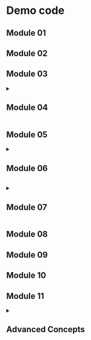 # Demo code
<h2>Module 01</h2>

<h2>Module 02</h2>

<h2>Module 03</h2>   




<details><summary><h2>Module 04</h2></summary><Strong> 

  ```PowerShell
  Install-Module -Name PipelineDemo -Force                     # Install this before trying any of these examples
  ```
  ### Get-OpenTCPPortByVal
  #### Try ByValue pipeline

  ```PowerShell
  # ByValue Pipeline
  Get-ADComputer -Filter *          |        Get-OpenTCPPortByVal

  #
  # Get-Member shows type                    Get-Help shows:   
  # of [ADComputer] --------------> |----->  -Computer [ADComputer]
  #                                 |         Pipeline=True (ByValue)
  #                                 |
  #                                 |        -TcpPort [int]
  #                                 |         Pipeline=False

  # We can pipe the entire [ADComputer] object to Get-OpenTCPPortByVal
  # because of these two reasons:
  #   1. The -Computer parameter (from Get-OpenTCPPortByVal) can accept pipeline using ByValue {pipeline=True  ByValue}
  #   2. The type for the parameter -Computer matches the object produced by
  #      the "Get-ADComputer -Filter *" command {[ADComputer] = [ADComputer]} 
  ```
  #### ByValue pipeline succeeds
  
  
  ---
  
  ### Get-OpenTCPPortByPN
  #### Always try ByValue pipeline first
  
  ```PowerShell
  Get-ADComputer -Filter *          |        Get-OpenTCPPortByPN

  # This command produces           |        This command does NOT accept 
  # an [ADComputer] object          |        [ADComputer] objects ByValue
  
  # Get-Member shows type                    Get-Help shows:
  # of [ADComputer] ------------> X | X      -Name [String]
  #                                 |         Pipeline=True (ByPropertyName)
  #                                 |
  #                                 |        -TcpPort [int]
  #                                 |         Pipeline=False

  # This fails because there are no parameters in the Get-OpenTCPPortByPN command
  # that accept pipeline using ByValue that also have the type [ADComputer]
  ```
  #### ByValue pipeline failed --> PowerShell now tries the ByPropertyName pipeline

  ---
  
  ### Get-OpenTCPPortByPN  
  #### Resorting to ByPropertyName pipeline
  
  ```PowerShell
  Get-ADComputer -Filter *          |        Get-OpenTCPPortByPN

  # When Unpacking the [ADComputer] |        This command has the following
  # object we find these            |        parameters:
  # properties:                     |
  
  # Get-Member shows:                        Get-Help shows:
  #  Name              [String] --->|----->  -Name [string]  
  #  DNSHostName       [String]     |         pipeline=True  ByPropertyName
  #  Enabled           [Boolean]    |  
  #  DistinguishedName [String]     |        -TcpPort <Int32>
  #  ObjectClass       [String]     |         Pipeline=False
  #  ObjectGUID        [Guid]       |
  #  SamAccountName    [String]     |
  #  SID               [SID]        |
  #  UserPrincipalName [String]     |

  # We can pipe the value of the contents of the Name property to Get-OpenTCPPortByPN
  # because of these three reasons:
  #   1. The -Name parameter (from Get-OpenTCPPortByPN) can accept pipeline using ByPropertyName {pipeline=True  ByPropertyName}
  #   2. The property and parameter and property names are spelt exactly the same {Name = Name}
  #   3. The types for both of the property and parameter are the same {[string] = [string]} 
  ```
  #### ByPropertyName succeeds

  <br>

[Back to labs](https://github.com/brentd09/AZ040Labs/blob/main/README.md#powershell-labs)
  
</Strong></details> 

<h2>Module 05</h2>

<details><summary><h2>Module 06</h2> </summary><Strong> 

### Demo: Hashtable, Nested Hashtable

```PowerShell
# Nesting HashTables
$Person = @{
  Name = 'Kevin'
  Age  = 36
  Address = [ordered]@{
    Street  = '2351 State Road'      
    City    = 'Austin'
    State   = 'TX'
    Country = 'USA'
  }
}

$Person.Name
$Person.Address.Street
$Person.Address


```

### Demo: HashTables, ArrayLists, Nested HashTables, Ordered HashTables  

```PowerShell
[System.Collections.ArrayList]$People = @()


$Person1 = @{
  Name = 'Kevin'
  Age  = 36
  Address = [ordered]@{
    Street  = '2351 State Road'      
    City    = 'Austin'
    State   = 'TX'
    Country = 'USA'
  }
}

$Person2 = @{
  Name = 'Brian'
  Age  = 23
  Address = [ordered]@{
    Street  = '211 Mountian Road'      
    City    = 'Denver'
    State   = 'CO'
    Country = 'USA'
  }
}

$Person3 = @{
  Name = 'Diane'
  Age  = 59
  Address = [ordered]@{
    Street  = '33 Banks Road'      
    City    = 'Sydney'
    State   = 'NSW'
    Country = 'Australia'
  }
}

$Person4 = @{
  Name = 'Jill'
  Age  = 18
  Address = [ordered]@{
    Street  = '51 Main Street'      
    City    = 'Brisbane'
    State   = 'QLD'
    Country = 'Australia'
  }
}

$People.Add($Person1)
$People.Add($Person2)
$People.Add($Person3)
$People.Add($Person4)

foreach ($Person in $People) {
  Write-Host "$($Person.Name) is $($Person.Age) years old and lives at $($Person.Address.Street), $($Person.Address.City) $($Person.Address.State), $($Person.Address.Country) "
}

```

### Demo: HashTables, List, Nested HashTables, Ordered HashTables 

```Powershell
# This uses a more modern non-fixed size array called [List]
# Please note [ArrayList] is old, and not recommended anymore. See the website below:
# https://learn.microsoft.com/en-us/dotnet/api/system.collections.arraylist?view=net-7.0

# Despite what the PowerShell training manual instructs regarding using [ArrayList],
# the [List] arrays are more capable and are more modern.

# To use a list you must declare what type of data is in the list, however, you can use
# [PSObject] or [object] to mean any generic objects of any type or you can declare a
# specific type like [int] or [string] etc.


[System.Collections.Generic.List[PSObject]]$People = @()


$Person1 = @{
  Name = 'Kevin'
  Age  = 36
  Address = [ordered]@{
    Street  = '2351 State Road'      
    City    = 'Austin'
    State   = 'TX'
    Country = 'USA'
  }
}

$Person2 = @{
  Name = 'Brian'
  Age  = 23
  Address = [ordered]@{
    Street  = '211 Mountian Road'      
    City    = 'Denver'
    State   = 'CO'
    Country = 'USA'
  }
}

$Person3 = @{
  Name = 'Diane'
  Age  = 59
  Address = [ordered]@{
    Street  = '33 Banks Road'      
    City    = 'Sydney'
    State   = 'NSW'
    Country = 'Australia'
  }
}

$Person4 = @{
  Name = 'Jill'
  Age  = 18
  Address = [ordered]@{
    Street  = '51 Main Street'      
    City    = 'Brisbane'
    State   = 'QLD'
    Country = 'Australia'
  }
}

$People.Add($Person1)
$People.Add($Person2)
$People.Add($Person3)
$People.Add($Person4)

foreach ($Person in $People) {
  Write-Host "$($Person.Name) is $($Person.Age) years old and lives at $($Person.Address.Street), $($Person.Address.City) $($Person.Address.State), $($Person.Address.Country) "
}
```

</Strong></details>

<details><summary><h2>Module 07</h2></summary><Strong> 


### Demo: Foreach 

```PowerShell
# Report Which Computers Respond
$Computers = 'LON-Cl1','LON-DC1','LON-SVR1','LON-SVR2'
foreach  ($Computer in $Computers) {
  $ComputerResponded = Test-NetConnection -ComputerName $Computer -InformationLevel Quiet -WarningAction SilentlyContinue
  Write-Host "Computer $Computer responded: $ComputerResponded" 
}
```
[Back to labs](https://github.com/brentd09/AZ040Labs/blob/main/README.md#powershell-labs)

### Demo: if, do..until, nested loops

```PowerShell
# MasterMind Game
Clear-Host
$HiddenNumbers = 1..6 | Get-Random -Count 4
do {
  $WrongPos = 0
  $RightPos = 0
  do {
    [int[]]$Guess = (Read-Host -Prompt 'Enter 4 numbers 1-6 with commas to separate').split(',')
    $Guess = $Guess | Select-Object -Unique
    $HighestNumber = ($Guess | Sort-Object -Descending)[0] 
  } until ($Guess.count -eq 4 -and $HighestNumber -le 6 )
  foreach ($Index in 0..3) {
    if ($Guess[$Index] -eq $HiddenNumbers[$Index]) {$RightPos++}
    elseif ($Guess[$Index] -in $HiddenNumbers) {$WrongPos++}
  }
  Write-Host -ForegroundColor Yellow "$Guess -   RightPosition = $RightPos    WrongPosition = $WrongPos   " 
} until ($RightPos -eq 4)
```

[Back to labs](https://github.com/brentd09/AZ040Labs/blob/main/README.md#powershell-labs)
### Demo: Switch

```PowerShell
# Menu Script
Clear-Host
Write-Host Menu
Write-Host ----
Write-Host 
Write-Host 1...Add two numbers 
Write-Host 2...Multiply two numbers
Write-Host 3...Exit
Write-Host 
$Choice = Read-Host -Prompt 'Choose a menu number'
switch ($Choice) {
    1 {
      [double]$num1 = Read-Host -Prompt 'Enter the first number'
      [double]$num2 = Read-Host -Prompt 'Enter the second number'
      $num1 + $num2 
    }
    2 {
      [double]$num1 = Read-Host -Prompt 'Enter the first number'
      [double]$num2 = Read-Host -Prompt 'Enter the second number'
      $num1 * $num2 
    
    }
    3 {break}
    Default {Write-Host 'This was not a valid choice'}
}
```
[Back to labs](https://github.com/brentd09/AZ040Labs/blob/main/README.md#powershell-labs)
### Demo: For

```PowerShell
# Divide by a series of numbers
$Number = 345
for ($Count = 1; $Count -le 10; $Count++) {
  $Div = $Number / $Count
  Write-Host "$Number / $Count = $Div"
}
```

[Back to labs](https://github.com/brentd09/AZ040Labs/blob/main/README.md#powershell-labs)
### Demo: Do..While, If 

```PowerShell
# Guessing Game
Clear-Host
$Turns = 0
$HiddenNumber = 1..100 | Get-Random
do {
  [int]$Guess = Read-Host -Prompt 'Enter a number from 1 to 100'
  $Turns++
  if ($Guess -gt $HiddenNumber) {Write-Host 'Your Guess was too high'}
  elseif ($Guess -lt $HiddenNumber) {Write-Host 'Your Guess was too low'}
  else {Write-Host "You Guessed the number correctly, it took you $Turns turns"}
  }
} while ($HiddenNumber -ne $Guess)
```

[Back to labs](https://github.com/brentd09/AZ040Labs/blob/main/README.md#powershell-labs)
### Demo: Do..While, Switch, Break

```PowerShell
# Looping Menu Script
Clear-Host
do {
  Write-Host Menu
  Write-Host ----
  Write-Host 
  Write-Host 1...Add two numbers 
  Write-Host 2...Multiply two numbers
  Write-Host 3...Exit
  Write-Host 
  $Choice = Read-Host -Prompt 'Choose a menu number'
  switch ($Choice) {
    1 {
      [double]$num1 = Read-Host -Prompt 'Enter the first number'
      [double]$num2 = Read-Host -Prompt 'Enter the second number'
      $num1 + $num2 
    }
    2 {
      [double]$num1 = Read-Host -Prompt 'Enter the first number'
      [double]$num2 = Read-Host -Prompt 'Enter the second number'
      $num1 * $num2 
    
    }
    3 {break}
    Default {Write-Host 'This was not a valid choice'}
  }
} while ($Choice -ne 3)  
```

[Back to labs](https://github.com/brentd09/AZ040Labs/blob/main/README.md#powershell-labs)
### Demo: Break, Continue, Foreach, ArrayList 

```PowerShell
# Find Prime Numbers
function Find-Prime {
  Param (
    [int]$MaxNumber = 70
  )
  # Find Prime Numbers
  [System.Collections.ArrayList]$Primes = @()
  $Numbers = 1..$MaxNumber
  foreach  ($Number in $Numbers) {
    if ($Number -eq 1 ) {continue}
    $DivideBys = 2..$Number
    $IsPrime = $true
    foreach ($DivideBy in $DivideBys) {
      if ($DivideBy -gt ($Number / 2 + 1)) {break} # we only need to try half of the numbers 
      $Remainder = $Number % $DivideBy
      if ($Remainder -eq 0 -and $Number -ne $DivideBy) {
        $IsPrime = $false
        break # We already know this is not a prime now so no use going through the rest of the loop
      }
    }
    if ($IsPrime -eq $true) {$Primes += $Number}
  }
  
  Write-Progress -Activity Calculating Primes -Id 1 -Completed
  return $Primes
}

Find-Primes 
```
[Back to labs](https://github.com/brentd09/AZ040Labs/blob/main/README.md#powershell-labs)


</Strong></details> 

<h2>Module 08</h2>

<h2>Module 09</h2>

<h2>Module 10</h2>

<h2>Module 11</h2>

<details><summary><h2>Advanced Concepts</h2></summary><Strong> 
### Demo: Function, Param, PSCustomObject 
 
```PowerShell
function Get-IpConfig {
  [cmdletbinding()]
  Param(
    [switch]$All
  )
  $LiveAdapter = Get-NetAdapter -Physical | Where-Object {$_.status -eq 'up'}
  $IP4 = Get-NetIPAddress -AddressFamily IPv4 | where-Object {$_.ifIndex -eq $LiveAdapter.ifIndex}
  $DNSAddr = Get-DnsClientServerAddress -AddressFamily IPv4| where-Object {$_.InterfaceIndex -eq $LiveAdapter.ifIndex}
  $IPConfig = Get-NetIPInterface -InterfaceIndex 5 -AddressFamily IPv4
  $Routes = Get-NetRoute -AddressFamily IPv4
  if ($All -eq $true){
    return [PSCustomObject][ordered]@{
      InterfaceAlias = $LiveAdapter.ifAlias
      InterfaceIndex = $LiveAdapter.ifIndex
      MACAddress     = $LiveAdapter.LinkLayerAddress
      IPV4Address    = $IP4.IPAddress
      IPV4MaskLength = $IP4.PrefixLength
      DNSServer      = $DNSAddr.Address
      DHCPEnabled    = $IPConfig.Dhcp
      DefaultGateway = ($Routes | Where-Object {$_.DestinationPrefix -match '0.0.0.0' -and $_.IfIndex -eq $LiveAdapter.ifIndex}).NextHop
    }
  }
  else { 
    return [PSCustomObject][ordered]@{
      InterfaceAlias = $LiveAdapter.ifAlias
      IPV4Address    = $IP4.IPAddress
      IPV4MaskLength = $IP4.PrefixLength
    }
  }
}

Get-IpConfig
# Get-IpConfig -All

```

[Back to labs](https://github.com/brentd09/AZ040Labs/blob/main/README.md#powershell-labs)

### Demo: Break, Continue, Foreach, ArrayList, Function, Param, PSCustomObject

```PowerShell
function Get-Prime {
  [cmdletbinding()]
  param (
     [int]$MaxNumber = 50
  )
  # Find Prime Numbers
  [System.Collections.ArrayList]$Primes = @()
  $Numbers = 1..$MaxNumber
  foreach  ($Number in $Numbers) {
    if ($Number -eq 1 ) {continue}
    $DivideBys = 2..$Number
    $IsPrime = $true
    foreach ($DivideBy in $DivideBys) {
      if ($DivideBy -gt ($Number / 2 + 1)) {break} # we only need to try half of the numbers 
      $Remainder = $Number % $DivideBy
      if ($Remainder -eq 0 -and $Number -ne $DivideBy) {
        $IsPrime = $false
        break # We already know this is not a prime now so no use going through the rest of the loop
      }
    }
    if ($IsPrime -eq $true) {$Primes += $Number}
  }
  return [PSCustomObject]@{
    Primes     = $Primes
    MaxPrime   = $Primes[-1]
    PrimeCount = $Primes.count
  }
}

$PrimeData = Get-Prime -MaxNumber 10
$PrimeData
```

[Back to labs](https://github.com/brentd09/AZ040Labs/blob/main/README.md#powershell-labs)

</Strong></details>
